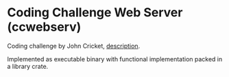 # Coding Challenge Web Server (ccwebserv)

Coding challenge by John Cricket, [description](https://codingchallenges.fyi/challenges/challenge-webserver/).

Implemented as executable binary with functional implementation packed in a library crate.
